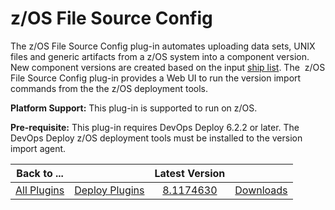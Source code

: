 
# z/OS File Source Config

The z/OS File Source Config plug-in automates uploading data sets, UNIX files and generic artifacts from a z/OS system into a component version. New component versions are created based on the input [ship list](http://www.ibm.com/support/knowledgecenter/SS4GSP_6.2.2/com.ibm.udeploy.doc/topics/zos_shiplistfiles.html). The  z/OS File Source Config plug-in provides a Web UI to run the version import commands from the the z/OS deployment tools.

**Platform Support:** This plug-in is supported to run on z/OS.

**Pre-requisite:** This plug-in requires DevOps Deploy 6.2.2 or later.  The DevOps Deploy z/OS deployment tools must be installed to the version import agent.


|          Back to ...          |                                |                                                                Latest Version                                                                 ||
|:-----------------------------:|:------------------------------:|:---------------------------------------------------------------------------------------------------------------------------------------------:| :---: |
| [All Plugins](../../index.md) | [Deploy Plugins](../README.md) | [8.1174630](https://raw.githubusercontent.com/UrbanCode/IBM-UCD-PLUGINS/main/files/zOSFileSourceConfig/ucd-zOSFileSourceConfig-8.1174630.zip) |[Downloads](downloads.md)|

